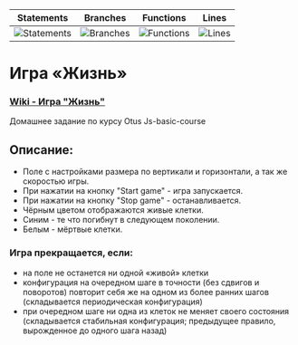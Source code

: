 | Statements                                                                      | Branches                                                                    | Functions                                                                   | Lines                                                                 |
| ------------------------------------------------------------------------------- | --------------------------------------------------------------------------- | --------------------------------------------------------------------------- | --------------------------------------------------------------------- |
| ![Statements](https://img.shields.io/badge/statements-99.02%25-brightgreen.svg) | ![Branches](https://img.shields.io/badge/branches-98.63%25-brightgreen.svg) | ![Functions](https://img.shields.io/badge/functions-100%25-brightgreen.svg) | ![Lines](https://img.shields.io/badge/lines-99.02%25-brightgreen.svg) |

# Игра «Жизнь»

### [Wiki - Игра "Жизнь"](https://ru.wikipedia.org/wiki/%D0%98%D0%B3%D1%80%D0%B0_%C2%AB%D0%96%D0%B8%D0%B7%D0%BD%D1%8C%C2%BB)

Домашнее задание по курсу Otus Js-basic-course

## Описание:

- Поле с настройками размера по вертикали и горизонтали, а так же скоростью игры.
- При нажатии на кнопку "Start game" - игра запускается.
- При нажатии на кнопку "Stop game" - останавливается.
- Чёрным цветом отображаются живые клетки.
- Синим - те что погибнут в следующем поколении.
- Белым - мёртвые клетки.

### Игра прекращается, если:

- на поле не останется ни одной «живой» клетки
- конфигурация на очередном шаге в точности (без сдвигов и поворотов) повторит себя же на одном из более ранних шагов
  (складывается периодическая конфигурация)
- при очередном шаге ни одна из клеток не меняет своего состояния
  (складывается стабильная конфигурация; предыдущее правило, вырожденное до одного шага назад)

